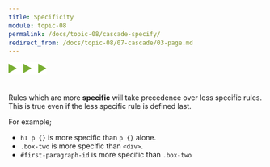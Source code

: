 ```yaml
---
title: Specificity
module: topic-08
permalink: /docs/topic-08/cascade-specify/
redirect_from: /docs/topic-08/07-cascade/03-page.md
---
```


<img src="./../../../img/arrow-divider.svg" style="width: 75px; border: none; margin: 0px 0 20px 0" />

Rules which are more **specific** will take precedence over less specific rules. This is true even if the less specific rule is defined last.

For example;
- `h1 p {}` is more specific than `p {}` alone.
- `.box-two` is more specific than `<div>`.
- `#first-paragraph-id` is more specific than `.box-two`


<div class="codepen-embed">
  <p data-height="600" data-theme-id="30567" data-slug-hash="XeGKGd" data-default-tab="css,result" data-user="Media-Ed-Online" data-embed-version="2" data-pen-title="[Topic-07]  Cascading, Pt. 2" class="codepen"></p>
</div>

